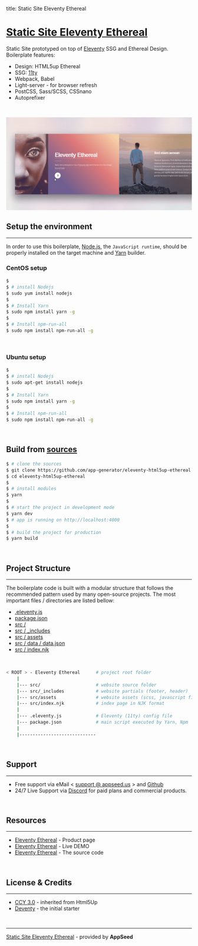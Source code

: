 title: Static Site Eleventy Ethereal

# [Static Site Eleventy Ethereal](https://appseed.us/static-site/eleventy-html5up-ethereal)

Static Site prototyped on top of [Eleventy](https://www.11ty.io/) SSG and Ethereal Design. Boilerplate features:

- Design: HTML5up Ethereal
- SSG: [11ty](https://www.11ty.io/)
- Webpack, Babel
- Light-server - for browser refresh
- PostCSS, Sass/SCSS, CSSnano
- Autoprefixer

<br />

![Eleventy Html5UP Ethereal - Static Site built in Eleventy.](https://raw.githubusercontent.com/app-generator/static/master/products/eleventy-html5up-ethereal-intro.gif)

## Setup the environment
---

In order to use this boilerplate, [Node.js](https://nodejs.org/en/), the `JavaScript runtime`, should be properly installed on the target machine and [Yarn](https://yarnpkg.com/) builder.

### CentOS setup

```bash
$ 
$ # install Nodejs
$ sudo yum install nodejs  
$ 
$ # Install Yarn
$ sudo npm install yarn -g
$
$ # Install npm-run-all
$ sudo npm install npm-run-all -g
```

<br />

### Ubuntu setup

```bash
$ 
$ # install Nodejs
$ sudo apt-get install nodejs  
$ 
$ # Install Yarn
$ sudo npm install yarn -g
$
$ # Install npm-run-all
$ sudo npm install npm-run-all -g
```

<br />

## Build from [sources](https://github.com/app-generator/eleventy-html5up-ethereal)

```bash
$ # clone the sources
$ git clone https://github.com/app-generator/eleventy-html5up-ethereal.git
$ cd eleventy-html5up-ethereal
$
$ # install modules
$ yarn
$
$ # start the project in development mode
$ yarn dev
$ # app is running on http://localhost:4000
$
$ # build the project for production
$ yarn build
```

<br />

## Project Structure

---

The boilerplate code is built with a modular structure that follows the recommended pattern used by many open-source projects. The most important files / directories are listed bellow:

- [.eleventy.js](https://github.com/app-generator/eleventy-html5up-ethereal/blob/master/.eleventy.js)
- [package.json](https://github.com/app-generator/eleventy-html5up-ethereal/blob/master/package.json)
- [src /](https://github.com/app-generator/eleventy-html5up-ethereal/tree/master/src)
- [src / _includes](https://github.com/app-generator/eleventy-html5up-ethereal/tree/master/src/_includes)
- [src / assets](https://github.com/app-generator/eleventy-html5up-ethereal/tree/master/src/assets)
- [src / data / data.json](https://github.com/app-generator/eleventy-html5up-ethereal/blob/master/src/_data/data.json)
- [src / index.njk](https://github.com/app-generator/eleventy-html5up-ethereal/blob/master/src/index.njk)

<br />

```bash
< ROOT > - Eleventy Ethereal      # project root folder
    |
    |--- src/                     # website source folder  
    |--- src/_includes            # website partials (footer, header)  
    |--- src/assets               # website assets (scss, javascript files)
    |--- src/index.njk            # index page in NJK format
    |  
    |--- .eleventy.js             # Eleventy (11ty) config file
    |--- package.json             # main script executed by Yarn, Npm
    |
    |-----------------------------
```

<br />

## Support

---

- Free support via eMail < [support @ appseed.us](https://appseed.us/support) > and [Github](https://github.com/app-generator/flask-argon-dashboard/issues/)
- 24/7 Live Support via [Discord](https://discord.gg/fZC6hup) for paid plans and commercial products.

<br />

## Resources

---

- [Eleventy Ethereal](https://appseed.us/static-site/eleventy-html5up-ethereal) - Product page
- [Eleventy Ethereal](https://eleventy-html5up-ethereal.appseed.us) - Live DEMO
- [Eleventy Ethereal](https://github.com/app-generator/eleventy-html5up-ethereal) - The source code

<br />

## License & Credits

---

- [CCY 3.0](https://html5up.net/license) - inherited from Html5Up
- [Deventy](https://github.com/ianrose/deventy) - the initial starter

<br />

---
[Static Site Eleventy Ethereal](https://appseed.us/static-site/eleventy-html5up-ethereal) - provided by **AppSeed**
